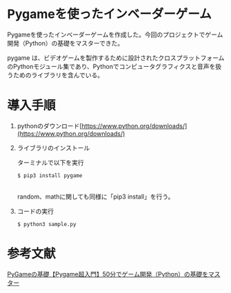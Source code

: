 # Pygameを使ったインベーダーゲーム

Pygameを使ったインベーダーゲームを作成した。今回のプロジェクトでゲーム開発（Python）の基礎をマスターできた。

pygame は、ビデオゲームを製作するために設計されたクロスプラットフォームのPythonモジュール集であり、Pythonでコンピュータグラフィクスと音声を扱うためのライブラリを含んでいる。

# 導入手順

1. pythonのダウンロード[https://www.python.org/downloads/](https://www.python.org/downloads/)

2. ライブラリのインストール
   
    ターミナルで以下を実行
    ```
    $ pip3 install pygame
    ```
    <br>
    random、mathに関しても同様に「pip3 install」を行う。

3. コードの実行
    ```
    $ python3 sample.py
    ```

# 参考文献

[PyGameの基礎【Pygame超入門】50分でゲーム開発（Python）の基礎をマスター](https://youtu.be/fAJ_BjLd3Ro)